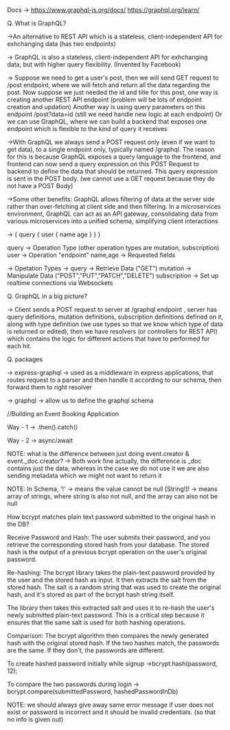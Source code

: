 Docs -> https://www.graphql-js.org/docs/
https://graphql.org/learn/ 

Q. What is GraphQL?

->An alternative to REST API which is a stateless, client-independent API for exhchanging data (has two endpoints)

-> GraphQL is also a stateless, client-independent API for exhchanging data, but with higher query flexibility.
(Invented by Facebook)

-> Suppose we need to get a user's post, then we will send
GET request to /post endpoint, where we will fetch and return all the data regarding the post.
Now suppose we just needed the id and title for this post,
one way is creating another REST API endpoint (problem will be lots of endpoint creation and updation)
Another way is using query parameters on this endpoint
/post?data=id (still we need handle new logic at each endpoint)
Or we can use GraphQL, where we can build a backend that exposes one endpoint which is flexible to the kind of query it receives

->With GraphQL we always send a POST request only  (even if we want to get data), to a single endpoint only, typically named /graphql.
The reason for this is because GraphQL exposes a query language to the frontend, and frontend can now send a query expression on this POST Request to backend to define the data that should be returned.
This query expression is sent in the POST body. (we cannot use a GET request because they do not have a POST Body)

->Some other benefits: GraphQL allows filtering of data at the server side rather than over-fetching at client side and then filtering. In a microservices environment, GraphQL can act as an API gateway, consolidating data from various microservices into a unified schema, simplifying client interactions

-> {
    query {
        user {
            name
            age
        }
    }
}

query -> Operation Type (other operation types are mutation, subscription)
user -> Operation "endpoint"
name,age -> Requested fields

-> Opetation Types ->
query -> Retrieve Data ("GET")
mutation -> Manipulate Data ("POST","PUT","PATCH","DELETE")
subscription -> Set up realtime connections via Websockets

Q. GraphQL in a big picture?

-> Client sends a POST request to server at /graphql endpoint
, server has query definitions, mutation definitions, subscription definitions defined on it, along with type definition (we use types so that we know which type of data is returned or edited), then we have resolvers (or controllers for REST API) which contains the logic for different actions that have to performed for each hit.

Q. packages 

-> express-graphql -> used as a middleware in express applications, that routes request to a parser and then handle it according to our schema, then forward them to right resolver 

-> graphql -> allow us to define the graphql schema

//Building an Event Booking Application


Way - 1 -> .then().catch()

<!-- const findUser = (userId) => {
    return User.findById(userId)
        .then(user => {
            return { ...user._doc, _id: user.id, password: null, createdEvents: findEvents.bind(this, user._doc.createdEvents) };
        })
        .catch(err => {
            throw err;
        })
}; -->

Way - 2 -> async/await

<!-- const findUser = async (userId) => {

    try {
        const userFoundById = await User.findById(userId);
        return { 
            ...userFoundById._doc,
            _id: userFoundById.id, 
            password: null, 
            createdEvents: findEvents.bind(this,         userFoundById._doc.createdEvents) 
      }; 
    } 
    catch (err) {
       throw err;
    }        
}; -->

NOTE: what is the difference between just doing event.creator & event._doc.creator?
-> Both work fine actually, the difference is _doc contains just the data, whereas in the case we do not use it we are also sending metadata which we might not want to return it

NOTE: In Schema, '!' -> means the value cannot be null
[String!]! -> means array of strings, where string is also not null, and the array can also not be null

How bcrypt matches plain text password submitted to the original hash in the DB?

Receive Password and Hash: The user submits their password, and you retrieve the corresponding stored hash from your database. The stored hash is the output of a previous bcrypt operation on the user's original password.

Re-hashing: The bcrypt library takes the plain-text password provided by the user and the stored hash as input. It then extracts the salt from the stored hash. The salt is a random string that was used to create the original hash, and it's stored as part of the bcrypt hash string itself.

The library then takes this extracted salt and uses it to re-hash the user's newly submitted plain-text password. This is a critical step because it ensures that the same salt is used for both hashing operations.

Comparison: The bcrypt algorithm then compares the newly generated hash with the original stored hash. If the two hashes match, the passwords are the same. If they don't, the passwords are different.

To create hashed password initially while signup ->bcrypt.hash(password, 12);

To compare the two passwords during login -> 
bcrypt.compare(submittedPassword, hashedPasswordInDb)

NOTE: we should always give away same error message if user does not exist or password is incorrect and it should be invalid credentials. (so that no info is given out)